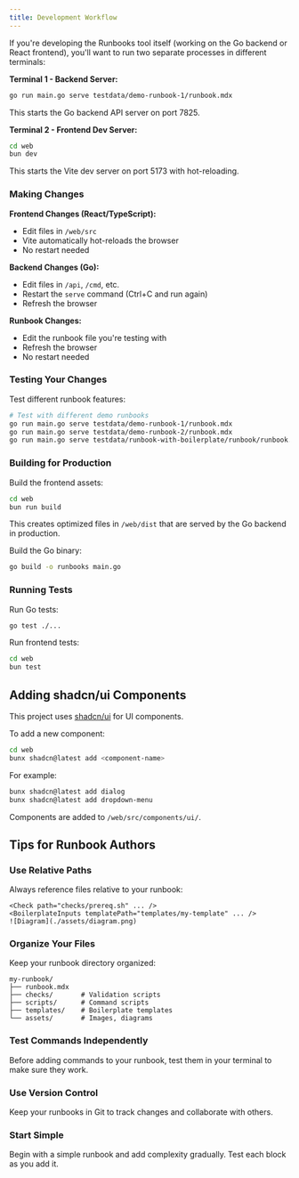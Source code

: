 ```yaml
---
title: Development Workflow
---
```


If you're developing the Runbooks tool itself (working on the Go backend or React frontend), you'll want to run two separate processes in different terminals:

**Terminal 1 - Backend Server:**
```bash
go run main.go serve testdata/demo-runbook-1/runbook.mdx
```

This starts the Go backend API server on port 7825.

**Terminal 2 - Frontend Dev Server:**
```bash
cd web
bun dev
```

This starts the Vite dev server on port 5173 with hot-reloading.

### Making Changes

**Frontend Changes (React/TypeScript):**
- Edit files in `/web/src`
- Vite automatically hot-reloads the browser
- No restart needed

**Backend Changes (Go):**
- Edit files in `/api`, `/cmd`, etc.
- Restart the `serve` command (Ctrl+C and run again)
- Refresh the browser

**Runbook Changes:**
- Edit the runbook file you're testing with
- Refresh the browser
- No restart needed

### Testing Your Changes

Test different runbook features:

```bash
# Test with different demo runbooks
go run main.go serve testdata/demo-runbook-1/runbook.mdx
go run main.go serve testdata/demo-runbook-2/runbook.mdx
go run main.go serve testdata/runbook-with-boilerplate/runbook/runbook.mdx
```

### Building for Production

Build the frontend assets:
```bash
cd web
bun run build
```

This creates optimized files in `/web/dist` that are served by the Go backend in production.

Build the Go binary:
```bash
go build -o runbooks main.go
```

### Running Tests

Run Go tests:
```bash
go test ./...
```

Run frontend tests:
```bash
cd web
bun test
```

## Adding shadcn/ui Components

This project uses [shadcn/ui](https://ui.shadcn.com/) for UI components.

To add a new component:

```bash
cd web
bunx shadcn@latest add <component-name>
```

For example:
```bash
bunx shadcn@latest add dialog
bunx shadcn@latest add dropdown-menu
```

Components are added to `/web/src/components/ui/`.

## Tips for Runbook Authors

### Use Relative Paths

Always reference files relative to your runbook:

```mdx
<Check path="checks/prereq.sh" ... />
<BoilerplateInputs templatePath="templates/my-template" ... />
![Diagram](./assets/diagram.png)
```

### Organize Your Files

Keep your runbook directory organized:

```
my-runbook/
├── runbook.mdx
├── checks/       # Validation scripts
├── scripts/      # Command scripts
├── templates/    # Boilerplate templates
└── assets/       # Images, diagrams
```

### Test Commands Independently

Before adding commands to your runbook, test them in your terminal to make sure they work.

### Use Version Control

Keep your runbooks in Git to track changes and collaborate with others.

### Start Simple

Begin with a simple runbook and add complexity gradually. Test each block as you add it.
